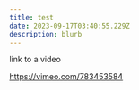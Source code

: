 ```yaml
---
title: test
date: 2023-09-17T03:40:55.229Z
description: blurb
---
```

link to a video

<https://vimeo.com/783453584>